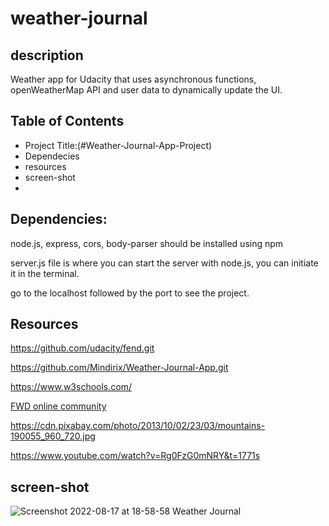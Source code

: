 # weather-journal
## description
Weather app for Udacity that uses asynchronous functions, openWeatherMap API and user data to dynamically update the UI.

## Table of Contents
* Project Title:(#Weather-Journal-App-Project)
* Dependecies
* resources
* screen-shot
* 
## Dependencies:
 node.js, express, cors, body-parser should be installed using npm 
 
 server.js file is where you can start the server with node.js, you can initiate it in the terminal.
 
 go to the localhost followed by the port to see the project.
 
 ## Resources
 https://github.com/udacity/fend.git
 
 https://github.com/Mindirix/Weather-Journal-App.git
 
 https://www.w3schools.com/
 
  [FWD online community](https://nfpdiscussions.udacity.com)
  
  https://cdn.pixabay.com/photo/2013/10/02/23/03/mountains-190055_960_720.jpg
  
  https://www.youtube.com/watch?v=Rg0FzG0mNRY&t=1771s
  
  ## screen-shot
  
  ![Screenshot 2022-08-17 at 18-58-58 Weather Journal](https://user-images.githubusercontent.com/108358567/185199264-4f6bd5eb-291c-4dbd-80e7-b4da1383dea0.png)
